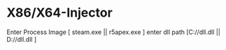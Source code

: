 # X86/X64-Injector
 Enter Process Image [ steam.exe || r5apex.exe ]
 enter dll path [C://dll.dll || D://dll.dll ]
